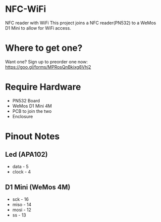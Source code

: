 # NFC-WiFi
NFC reader with WiFi 
This project joins a NFC reader(PN532) to a WeMos D1 Mini to allow for WiFi access.

# Where to get one?
Want one? Sign up to preorder one now: https://goo.gl/forms/MPRosQnBkixg8Vhj2

# Require Hardware
* PN532 Board
* WeMos D1 Mini 4M
* PCB to join the two
* Enclosure

# Pinout Notes

## Led (APA102)
* data - 5
* clock - 4

## D1 Mini (WeMos 4M)
* sck - 16 
* miso - 14
* mosi - 12
* ss - 13
